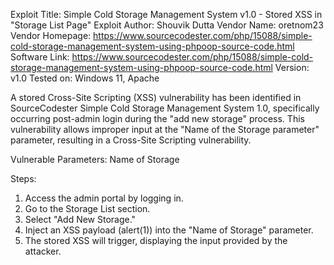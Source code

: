 Exploit Title: Simple Cold Storage Management System v1.0 - Stored XSS in "Storage List Page" 
Exploit Author: Shouvik Dutta
Vendor Name: oretnom23 
Vendor Homepage: https://www.sourcecodester.com/php/15088/simple-cold-storage-management-system-using-phpoop-source-code.html
Software Link: https://www.sourcecodester.com/php/15088/simple-cold-storage-management-system-using-phpoop-source-code.html
Version: v1.0
Tested on: Windows 11, Apache


A stored Cross-Site Scripting (XSS) vulnerability has been identified in SourceCodester Simple Cold Storage Management System 1.0, specifically occurring post-admin login during the "add new storage" process. This vulnerability allows improper input at the "Name of the Storage parameter" parameter, resulting in a Cross-Site Scripting vulnerability.

Vulnerable Parameters:  Name of Storage

Steps:
1. Access the admin portal by logging in.
2. Go to the Storage List section.
3. Select "Add New Storage."
4. Inject an XSS payload (</script>alert(1)</script>) into the "Name of Storage" parameter.
5. The stored XSS will trigger, displaying the input provided by the attacker.
